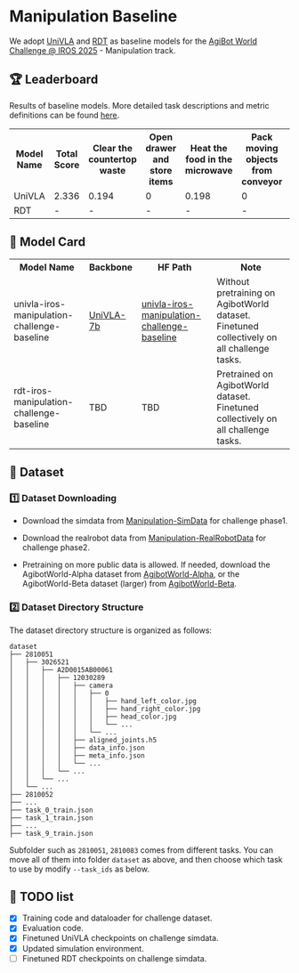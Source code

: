 # Manipulation Baseline
We adopt [UniVLA](https://github.com/OpenDriveLab/AgiBot-World/tree/manipulation-challenge/UniVLA) and [RDT](https://github.com/OpenDriveLab/AgiBot-World/tree/manipulation-challenge/RDT) as baseline models for the [AgiBot World Challenge @ IROS 2025](https://agibot-world.com/challenge) - Manipulation track.

## :trophy: Leaderboard

Results of baseline models. More detailed task descriptions and metric definitions can be found [here](https://agibot-world.com/challenge/manipulation/leaderboard).

<table border="0">
  <tr>
    <th>Model Name</th>
    <th>Total Score</th>
    <th>Clear the countertop waste</th>
    <th>Open drawer and store items</th>
    <th>Heat the food in the microwave</th>
    <th>Pack moving objects from conveyor</th>
    <th>Pickup items from the freezer</th>
    <th>Restock supermarket items</th>
    <th>Pack in the supermarket</th>
    <th>Make a sandwich</th>
    <th>Clear table in the restaurant</th>
    <th>Stamp the seal</th>
  </tr>
  <tr>
    <td>UniVLA</td>
    <td>2.336</td>
    <td>0.194</td>
    <td>0</td>
    <td>0.198</td>
    <td>0</td>
    <td>0.08</td>
    <td>0.55</td>
    <td>1</td>
    <td>0.064</td>
    <td>0.25</td>
    <td>0</td>
  </tr>
  <tr>
    <td>RDT</td>
    <td>-</td>
    <td>-</td>
    <td>-</td>
    <td>-</td>
    <td>-</td>
    <td>-</td>
    <td>-</td>
    <td>-</td>
    <td>-</td>
    <td>-</td>
    <td>-</td>
  </tr>
</table>

## 🤗 Model Card

<table>
  <tr>
    <th>Model Name</th>
    <th>Backbone</th>
    <th>HF Path</th>
    <th>Note</th>
  </tr>

  <tr>
    <td>univla-iros-manipulation-challenge-baseline</td>
    <td><a href="https://huggingface.co/qwbu/univla-7b">UniVLA-7b</a></td>
    <td><a href="https://huggingface.co/qwbu/univla-iros-manipulation-challenge-baseline">univla-iros-manipulation-challenge-baseline </a></td>
    <td> Without pretraining on AgibotWorld dataset. Finetuned collectively on all challenge tasks. </td>
  </tr>

  <tr>
    <td>rdt-iros-manipulation-challenge-baseline</td>
    <td>TBD</td>
    <td>TBD</td>
    <td> Pretrained on AgibotWorld dataset. Finetuned collectively on all challenge tasks. </td>
  </tr>

</table>

## :file_folder: Dataset

### :one: Dataset Downloading

- Download the simdata from <td><a href="https://huggingface.co/datasets/agibot-world/AgiBotWorldChallenge-2025/tree/main/Manipulation-SimData">Manipulation-SimData</a></td> for challenge phase1.

- Download the realrobot data from <td><a href="https://huggingface.co/datasets/agibot-world/AgiBotWorldChallenge-2025/tree/main/Manipulation-RealRobot">Manipulation-RealRobotData</a></td> for challenge phase2.

- Pretraining on more public data is allowed. If needed, download the AgibotWorld-Alpha dataset from <td><a href="https://huggingface.co/datasets/agibot-world/AgiBotWorld-Alpha">AgibotWorld-Alpha</a></td>, or the AgibotWorld-Beta dataset (larger) from <td><a href="https://huggingface.co/datasets/agibot-world/AgiBotWorld-Beta">AgibotWorld-Beta</a></td>.

### :two: Dataset Directory Structure
The dataset directory structure is organized as follows:

```
dataset
├── 2810051
│   ├── 3026521
│   │   ├── A2D0015AB00061
│   │   │   ├── 12030289
│   │   │   │   ├── camera
│   │   │   │   │   ├── 0
│   │   │   │   │   │   ├── hand_left_color.jpg
│   │   │   │   │   │   ├── hand_right_color.jpg
│   │   │   │   │   │   ├── head_color.jpg
│   │   │   │   │   │   └── ...
│   │   │   │   │   └── ...
│   │   │   │   ├── aligned_joints.h5
│   │   │   │   ├── data_info.json
│   │   │   │   ├── meta_info.json
│   │   │   │   └── ...
│   │   │   └── ...
│   │   └── ...
│   └── ...
├── 2810052
├── ...
├── task_0_train.json
├── task_1_train.json
├── ...
├── task_9_train.json
```
Subfolder such as `2810051`, `2810083` comes from different tasks. You can move all of them into folder `dataset` as above, and then choose which task to use by modify `--task_ids` as below.

## :pushpin: TODO list
-  [x] Training code and dataloader for challenge dataset.
-  [x] Evaluation code.
-  [x] Finetuned UniVLA checkpoints on challenge simdata.
-  [x] Updated simulation environment.
-  [ ] Finetuned RDT checkpoints on challenge simdata.
